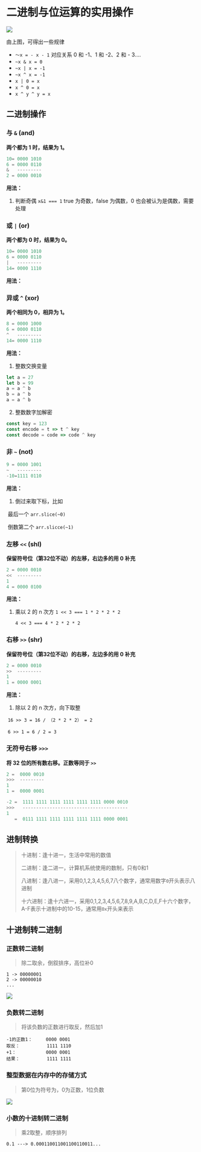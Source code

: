 # 二进制与位运算的实用操作

![](http://file.wangsijie.top/blog/20210716154648.svg)

由上图，可得出一些规律

- `～x = - x - 1` 对应关系 0 和 -1、1 和 -2、2 和 - 3....
- `~x & x = 0` 
- `~x | x = -1` 
- `~x ^ x = -1`
- `x | 0 = x`
- `x ^ 0 = x`
- `x ^ y ^ y = x`



## 二进制操作

### 与 `&` (and)

**两个都为 1 时，结果为 1。**

```js
10= 0000 1010
6 = 0000 0110
&   ---------
2 = 0000 0010
```



**用法：**

1. 判断奇偶 `x&1 === 1` true 为奇数，false 为偶数，0 也会被认为是偶数，需要处理

### 或 `|` (or)

**两个都为 0 时，结果为 0。**

```js
10= 0000 1010
6 = 0000 0110
|   ---------
14= 0000 1110
```

**用法：**

### 异或 `^`  (xor)

**两个相同为 0，相异为 1。**

```js
8 = 0000 1000
6 = 0000 0110
^   ---------
14= 0000 1110
```

**用法：**

1. 整数交换变量

```js
let a = 27
let b = 99
a = a ^ b
b = a ^ b
a = a ^ b
```

2. 整数数字加解密

```js
const key = 123
const encode = t => t ^ key
const decode = code => code ^ key
```



### 非 `~`  (not)

```js
9 = 0000 1001
~   ---------
-10=1111 0110
```

**用法：**

1. 倒过来取下标，比如

​	最后一个 `arr.slice(~0)`  

​	倒数第二个 `arr.slicce(~1)`



### 左移 `<<`  (shl)

**保留符号位（第32位不动）的左移，右边多的用 0 补充**

```js
2 = 0000 0010
<<  ---------
1
4 = 0000 0100
```

**用法：**

1. 乘以 2 的 n 次方 `1 << 3 === 1 * 2 * 2 * 2`

 	`4 << 3 === 4 * 2 * 2 * 2`

### 右移 `>>` (shr)

**保留符号位（第32位不动）的右移，左边多的用 0 补充**

```js
2 = 0000 0010
>>  ---------
1
1 = 0000 0001
```

**用法：**

1. 除以 2 的 n 次方，向下取整

​	`16 >> 3 = 16 / （2 * 2 * 2） = 2 `

​	`6 >> 1 = 6 / 2 = 3`

### 无符号右移 `>>>`

**将 32 位的所有数右移。正数等同于 `>>`**

```js
2 =  0000 0010
>>>  ---------
1
1 =  0000 0001
```

```js
-2 =  1111 1111 1111 1111 1111 1111 0000 0010
>>>   ---------------------------------------
1
   =  0111 1111 1111 1111 1111 1111 0000 0001
```



## 进制转换

> 十进制：逢十进一，生活中常用的数值
>
> 二进制：逢二进一，计算机系统使用的数制，只有0和1
>
> 八进制：逢八进一，采用0,1,2,3,4,5,6,7八个数字，通常用数字`0`开头表示八进制
>
> 十六进制：逢十六进一，采用0,1,2,3,4,5,6,7,8,9,A,B,C,D,E,F十六个数字，A-F表示十进制中的10-15，通常用`0x`开头来表示

## 十进制转二进制

### 正数转二进制

> 除二取余，倒叙排序，高位补0

```
1 -> 00000001
2 -> 00000010
...
```

![](http://file.wangsijie.top/share/computer-basic-1.png)



### 负数转二进制

> 将该负数的正数进行取反，然后加1

```
-1的正数1：     0000 0001
取反：          1111 1110
+1：           0000 0001
结果：          1111 1111
```



### 整型数据在内存中的存储方式

> 第0位为符号为，0为正数，1位负数

![](http://file.wangsijie.top/share/computer-basic-2.png)

### 小数的十进制转二进制

> 乘2取整，顺序排列

```
0.1 ---> 0.000110011001100110011...
```

